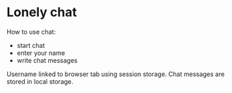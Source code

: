 # Lonely chat

How to use chat:
- start chat
- enter your name
- write chat messages

Username linked to browser tab using session storage.
Chat messages are stored in local storage.
